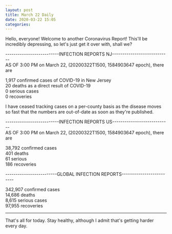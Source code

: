 ```yaml
---
layout: post
title: March 22 Daily
date: 2020-03-22 15:05
categories:
---
```


Hello, everyone! Welcome to another Coronavirus Report! This'll be incredibly depressing, so let's just get it over with, shall we?

--------------------------INFECTION REPORTS NJ----------------------------  
AS OF 3:00 PM on March 22, (20200322T1500, 1584903647 epoch), there are

1,917 confirmed cases of COVID-19 in New Jersey  
20 deaths as a direct result of COVID-19  
0 serious cases  
0 recoveries  

I have ceased tracking cases on a per-county basis as the disease moves so fast that the numbers are out-of-date as soon as they're published.


--------------------------INFECTION REPORTS US----------------------------  
AS OF 3:00 PM on March 22, (20200322T1500, 1584903647 epoch), there are  

38,792 confirmed cases  
401 deaths  
61 serious    
186 recoveries  
   

-------------------------GLOBAL INFECTION REPORTS-------------------------  

342,907 confirmed cases  
14,686 deaths  
8,615 serious cases  
97,955 recoveries  

--------------------------------------------------------------------------  

That's all for today. Stay healthy, although I admit that's getting harder every day.
